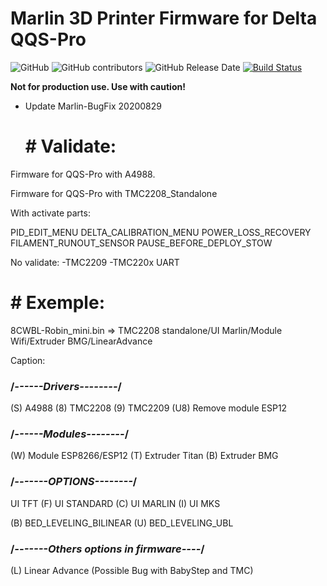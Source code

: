 # Marlin 3D Printer Firmware for Delta QQS-Pro

![GitHub](https://img.shields.io/github/license/marlinfirmware/marlin.svg)
![GitHub contributors](https://img.shields.io/github/contributors/marlinfirmware/marlin.svg)
![GitHub Release Date](https://img.shields.io/github/release-date/marlinfirmware/marlin.svg)
[![Build Status](https://github.com/MarlinFirmware/Marlin/workflows/CI/badge.svg?branch=bugfix-2.0.x)](https://github.com/MarlinFirmware/Marlin/actions)

__Not for production use. Use with caution!__
* Update Marlin-BugFix 20200829

  # # Validate:

Firmware for QQS-Pro with A4988.

Firmware for QQS-Pro with TMC2208_Standalone

With activate parts:

PID_EDIT_MENU
DELTA_CALIBRATION_MENU 
POWER_LOSS_RECOVERY
FILAMENT_RUNOUT_SENSOR
PAUSE_BEFORE_DEPLOY_STOW

No validate:
-TMC2209
-TMC220x UART

  # # Exemple: 

8CWBL-Robin_mini.bin =>  TMC2208 standalone/UI Marlin/Module Wifi/Extruder BMG/LinearAdvance  

Caption:

  ### /*------Drivers--------*/
(S) A4988
(8) TMC2208
(9) TMC2209
(U8) Remove module ESP12    

  ### /*------Modules--------*/
(W) Module ESP8266/ESP12
(T) Extruder Titan
(B) Extruder BMG

  ### /*-------OPTIONS--------*/
UI TFT
(F) UI STANDARD 
(C) UI MARLIN 
(I) UI MKS

(B) BED_LEVELING_BILINEAR
(U) BED_LEVELING_UBL

  ### /*-------Others options in firmware----*/ 
(L) Linear Advance (Possible Bug with BabyStep and TMC)

